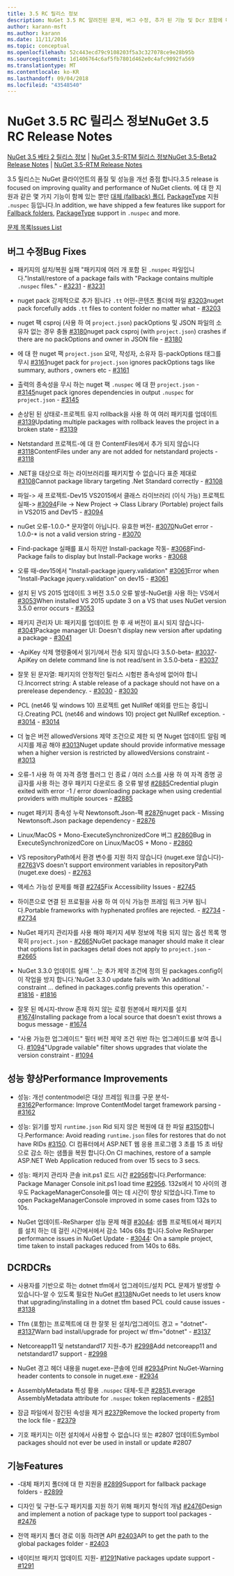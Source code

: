 ```yaml
---
title: 3.5 RC 릴리스 정보
description: NuGet 3.5 RC 알려진된 문제, 버그 수정, 추가 된 기능 및 Dcr 포함에 대 한 릴리스 정보입니다.
author: karann-msft
ms.author: karann
ms.date: 11/11/2016
ms.topic: conceptual
ms.openlocfilehash: 52c443ecd79c9108203f5a3c327078ce9e28b95b
ms.sourcegitcommit: 1d1406764c6af5fb7801d462e0c4afc9092fa569
ms.translationtype: MT
ms.contentlocale: ko-KR
ms.lasthandoff: 09/04/2018
ms.locfileid: "43548540"
---
```

# <a name="nuget-35-rc-release-notes"></a><span data-ttu-id="1cfe5-103">NuGet 3.5 RC 릴리스 정보</span><span class="sxs-lookup"><span data-stu-id="1cfe5-103">NuGet 3.5 RC Release Notes</span></span>

<span data-ttu-id="1cfe5-104">[NuGet 3.5 베타 2 릴리스 정보](../release-notes/nuget-3.5-Beta2.md) | [NuGet 3.5-RTM 릴리스 정보](../release-notes/nuget-3.5-RTM.md)</span><span class="sxs-lookup"><span data-stu-id="1cfe5-104">[NuGet 3.5-Beta2 Release Notes](../release-notes/nuget-3.5-Beta2.md) | [NuGet 3.5-RTM Release Notes](../release-notes/nuget-3.5-RTM.md)</span></span>

<span data-ttu-id="1cfe5-105">3.5 릴리스는 NuGet 클라이언트의 품질 및 성능을 개선 중점 합니다.</span><span class="sxs-lookup"><span data-stu-id="1cfe5-105">3.5 release is focused on improving quality and performance of NuGet clients.</span></span> <span data-ttu-id="1cfe5-106">에 대 한 지원과 같은 몇 가지 기능이 함께 있는 뿐만 [대체 (fallback) 폴더](https://github.com/NuGet/Home/issues/2899), [PackageType](https://github.com/NuGet/Home/issues/2476) 지원 `.nuspec` 등입니다.</span><span class="sxs-lookup"><span data-stu-id="1cfe5-106">In addition, we have shipped a few features like support for [Fallback folders](https://github.com/NuGet/Home/issues/2899), [PackageType](https://github.com/NuGet/Home/issues/2476) support in `.nuspec` and more.</span></span>

[<span data-ttu-id="1cfe5-107">문제 목록</span><span class="sxs-lookup"><span data-stu-id="1cfe5-107">Issues List</span></span>](https://github.com/NuGet/Home/issues?q=is%3Aissue+is%3Aclosed+milestone%3A%223.5%20RC")

## <a name="bug-fixes"></a><span data-ttu-id="1cfe5-108">버그 수정</span><span class="sxs-lookup"><span data-stu-id="1cfe5-108">Bug Fixes</span></span>

* <span data-ttu-id="1cfe5-109">패키지의 설치/복원 실패 "패키지에 여러 개 포함 된 `.nuspec` 파일입니다."</span><span class="sxs-lookup"><span data-stu-id="1cfe5-109">Install/restore of a package fails with "Package contains multiple `.nuspec` files."</span></span><span data-ttu-id="1cfe5-110"> - [#3231](https://github.com/NuGet/Home/issues/3231)</span><span class="sxs-lookup"><span data-stu-id="1cfe5-110"> - [#3231](https://github.com/NuGet/Home/issues/3231)</span></span>

* <span data-ttu-id="1cfe5-111">nuget pack 강제적으로 추가 됩니다 `.tt` 어떤-콘텐츠 폴더에 파일 [#3203](https://github.com/NuGet/Home/issues/3203)</span><span class="sxs-lookup"><span data-stu-id="1cfe5-111">nuget pack forcefully adds `.tt` files to content folder no matter what - [#3203](https://github.com/NuGet/Home/issues/3203)</span></span>

* <span data-ttu-id="1cfe5-112">nuget 팩 csproj (사용 하 여 `project.json`) packOptions 및 JSON 파일의 소유자 없는 경우 충돌 [#3180](https://github.com/NuGet/Home/issues/3180)</span><span class="sxs-lookup"><span data-stu-id="1cfe5-112">nuget pack csproj (with `project.json`) crashes if there are no packOptions and owner in JSON file - [#3180](https://github.com/NuGet/Home/issues/3180)</span></span>

* <span data-ttu-id="1cfe5-113">에 대 한 nuget 팩 `project.json` 요약, 작성자, 소유자 등-packOptions 태그를 무시 [#3161](https://github.com/NuGet/Home/issues/3161)</span><span class="sxs-lookup"><span data-stu-id="1cfe5-113">nuget pack for `project.json` ignores packOptions tags like summary, authors , owners etc - [#3161](https://github.com/NuGet/Home/issues/3161)</span></span>

* <span data-ttu-id="1cfe5-114">출력의 종속성을 무시 하는 nuget 팩 `.nuspec` 에 대 한 `project.json`  -  [#3145](https://github.com/NuGet/Home/issues/3145)</span><span class="sxs-lookup"><span data-stu-id="1cfe5-114">nuget pack ignores dependencies in output `.nuspec` for `project.json` - [#3145](https://github.com/NuGet/Home/issues/3145)</span></span>

* <span data-ttu-id="1cfe5-115">손상된 된 상태로-프로젝트 유지 rollback을 사용 하 여 여러 패키지를 업데이트 [#3139](https://github.com/NuGet/Home/issues/3139)</span><span class="sxs-lookup"><span data-stu-id="1cfe5-115">Updating multiple packages with rollback leaves the project in a broken state - [#3139](https://github.com/NuGet/Home/issues/3139)</span></span>

* <span data-ttu-id="1cfe5-116">Netstandard 프로젝트-에 대 한 ContentFiles에서 추가 되지 않습니다 [#3118](https://github.com/NuGet/Home/issues/3118)</span><span class="sxs-lookup"><span data-stu-id="1cfe5-116">ContentFiles under any are not added for netstandard projects - [#3118](https://github.com/NuGet/Home/issues/3118)</span></span>

* <span data-ttu-id="1cfe5-117">.NET을 대상으로 하는 라이브러리를 패키지할 수 없습니다 표준 제대로 [#3108](https://github.com/NuGet/Home/issues/3108)</span><span class="sxs-lookup"><span data-stu-id="1cfe5-117">Cannot package library targeting .Net Standard correctly - [#3108](https://github.com/NuGet/Home/issues/3108)</span></span>

* <span data-ttu-id="1cfe5-118">파일-> 새 프로젝트-Dev15 VS2015에서 클래스 라이브러리 (이식 가능) 프로젝트 실패-> [#3094](https://github.com/NuGet/Home/issues/3094)</span><span class="sxs-lookup"><span data-stu-id="1cfe5-118">File -> New Project -> Class Library (Portable) project fails in VS2015 and Dev15 - [#3094](https://github.com/NuGet/Home/issues/3094)</span></span>

* <span data-ttu-id="1cfe5-119">nuGet 오류-1.0.0-\* 문자열이 아닙니다. 유효한 버전- [#3070](https://github.com/NuGet/Home/issues/3070)</span><span class="sxs-lookup"><span data-stu-id="1cfe5-119">NuGet error - 1.0.0-\* is not a valid version string - [#3070](https://github.com/NuGet/Home/issues/3070)</span></span>

* <span data-ttu-id="1cfe5-120">Find-package 실패를 표시 하지만 Install-package 작동- [#3068](https://github.com/NuGet/Home/issues/3068)</span><span class="sxs-lookup"><span data-stu-id="1cfe5-120">Find-Package fails to display but Install-Package works - [#3068](https://github.com/NuGet/Home/issues/3068)</span></span>

* <span data-ttu-id="1cfe5-121">오류 때-dev15에서 "Install-package jquery.validation" [#3061](https://github.com/NuGet/Home/issues/3061)</span><span class="sxs-lookup"><span data-stu-id="1cfe5-121">Error when "Install-Package jquery.validation" on dev15 - [#3061](https://github.com/NuGet/Home/issues/3061)</span></span>

* <span data-ttu-id="1cfe5-122">설치 된 VS 2015 업데이트 3 버전 3.5.0 오류 발생-NuGet을 사용 하는 VS에서 [#3053](https://github.com/NuGet/Home/issues/3053)</span><span class="sxs-lookup"><span data-stu-id="1cfe5-122">When installed VS 2015 update 3 on a VS that uses NuGet version 3.5.0 error occurs - [#3053](https://github.com/NuGet/Home/issues/3053)</span></span>

* <span data-ttu-id="1cfe5-123">패키지 관리자 UI: 패키지를 업데이트 한 후 새 버전이 표시 되지 않습니다- [#3041](https://github.com/NuGet/Home/issues/3041)</span><span class="sxs-lookup"><span data-stu-id="1cfe5-123">Package manager UI: Doesn't display new version after updating a package - [#3041](https://github.com/NuGet/Home/issues/3041)</span></span>

* <span data-ttu-id="1cfe5-124">-ApiKey 삭제 명령줄에서 읽기/에서 전송 되지 않습니다 3.5.0-beta- [#3037](https://github.com/NuGet/Home/issues/3037)</span><span class="sxs-lookup"><span data-stu-id="1cfe5-124">-ApiKey on delete command line is not read/sent in 3.5.0-beta - [#3037](https://github.com/NuGet/Home/issues/3037)</span></span>

* <span data-ttu-id="1cfe5-125">잘못 된 문자열: 패키지의 안정적인 릴리스 시험판 종속성에 없어야 합니다.</span><span class="sxs-lookup"><span data-stu-id="1cfe5-125">Incorrect string: A stable release of a package should not have on a prerelease dependency.</span></span><span data-ttu-id="1cfe5-126"> - [#3030](https://github.com/NuGet/Home/issues/3030)</span><span class="sxs-lookup"><span data-stu-id="1cfe5-126"> - [#3030](https://github.com/NuGet/Home/issues/3030)</span></span>

* <span data-ttu-id="1cfe5-127">PCL (net46 및 windows 10) 프로젝트 get NullRef 예외를 만드는 중입니다.</span><span class="sxs-lookup"><span data-stu-id="1cfe5-127">Creating PCL (net46 and windows 10) project get NullRef exception.</span></span><span data-ttu-id="1cfe5-128"> - [#3014](https://github.com/NuGet/Home/issues/3014)</span><span class="sxs-lookup"><span data-stu-id="1cfe5-128"> - [#3014](https://github.com/NuGet/Home/issues/3014)</span></span>

* <span data-ttu-id="1cfe5-129">더 높은 버전 allowedVersions 제약 조건으로 제한 되 면 Nuget 업데이트 알림 메시지를 제공 해야 [#3013](https://github.com/NuGet/Home/issues/3013)</span><span class="sxs-lookup"><span data-stu-id="1cfe5-129">Nuget update should provide informative message when a higher version is restricted by allowedVersions constraint - [#3013](https://github.com/NuGet/Home/issues/3013)</span></span>

* <span data-ttu-id="1cfe5-130">오류-1 사용 하 여 자격 증명 플러그 인 종료 / 여러 소스를 사용 하 여 자격 증명 공급자를 사용 하는 경우 패키지 다운로드 중 오류 발생 [#2885](https://github.com/NuGet/Home/issues/2885)</span><span class="sxs-lookup"><span data-stu-id="1cfe5-130">Credential plugin exited with error -1 / error downloading package when using credential providers with multiple sources - [#2885](https://github.com/NuGet/Home/issues/2885)</span></span>

* <span data-ttu-id="1cfe5-131">nuget 패키지 종속성 누락 Newtonsoft.Json-팩 [#2876](https://github.com/NuGet/Home/issues/2876)</span><span class="sxs-lookup"><span data-stu-id="1cfe5-131">nuget pack - Missing Newtonsoft.Json package dependency - [#2876](https://github.com/NuGet/Home/issues/2876)</span></span>

* <span data-ttu-id="1cfe5-132">Linux/MacOS + Mono-ExecuteSynchronizedCore 버그 [#2860](https://github.com/NuGet/Home/issues/2860)</span><span class="sxs-lookup"><span data-stu-id="1cfe5-132">Bug in ExecuteSynchronizedCore on Linux/MacOS + Mono - [#2860](https://github.com/NuGet/Home/issues/2860)</span></span>

* <span data-ttu-id="1cfe5-133">VS repositoryPath에서 환경 변수를 지원 하지 않습니다 (nuget.exe 않습니다)- [#2763](https://github.com/NuGet/Home/issues/2763)</span><span class="sxs-lookup"><span data-stu-id="1cfe5-133">VS doesn't support environment variables in repositoryPath (nuget.exe does) - [#2763](https://github.com/NuGet/Home/issues/2763)</span></span>

* <span data-ttu-id="1cfe5-134">액세스 가능성 문제를 해결 [#2745](https://github.com/NuGet/Home/issues/2745)</span><span class="sxs-lookup"><span data-stu-id="1cfe5-134">Fix Accessibility Issues - [#2745](https://github.com/NuGet/Home/issues/2745)</span></span>

* <span data-ttu-id="1cfe5-135">하이픈으로 연결 된 프로필을 사용 하 여 이식 가능한 프레임 워크 거부 됩니다.</span><span class="sxs-lookup"><span data-stu-id="1cfe5-135">Portable frameworks with hyphenated profiles are rejected.</span></span><span data-ttu-id="1cfe5-136"> - [#2734](https://github.com/NuGet/Home/issues/2734)</span><span class="sxs-lookup"><span data-stu-id="1cfe5-136"> - [#2734](https://github.com/NuGet/Home/issues/2734)</span></span>

* <span data-ttu-id="1cfe5-137">NuGet 패키지 관리자를 사용 해야 패키지 세부 정보에 적용 되지 않는 옵션 목록 명확히 `project.json`  -  [#2665](https://github.com/NuGet/Home/issues/2665)</span><span class="sxs-lookup"><span data-stu-id="1cfe5-137">NuGet package manager should make it clear that options list in packages detail does not apply to `project.json` - [#2665](https://github.com/NuGet/Home/issues/2665)</span></span>

* <span data-ttu-id="1cfe5-138">NuGet 3.3.0 업데이트 실패 '...는 추가 제약 조건에 정의 된 packages.config이이 작업을 방지 합니다.'</span><span class="sxs-lookup"><span data-stu-id="1cfe5-138">NuGet 3.3.0 update fails with 'An additional constraint ... defined in packages.config prevents this operation.'</span></span><span data-ttu-id="1cfe5-139"> - [#1816](https://github.com/NuGet/Home/issues/1816)</span><span class="sxs-lookup"><span data-stu-id="1cfe5-139"> - [#1816](https://github.com/NuGet/Home/issues/1816)</span></span>

* <span data-ttu-id="1cfe5-140">잘못 된 메시지-throw 존재 하지 않는 로컬 원본에서 패키지를 설치 [#1674](https://github.com/NuGet/Home/issues/1674)</span><span class="sxs-lookup"><span data-stu-id="1cfe5-140">Installing package from a local source that doesn't exist throws a bogus message - [#1674](https://github.com/NuGet/Home/issues/1674)</span></span>

* <span data-ttu-id="1cfe5-141">"사용 가능한 업그레이드" 필터 버전 제약 조건 위반 하는 업그레이드를 보여 줍니다. [#1094](https://github.com/NuGet/Home/issues/1094)</span><span class="sxs-lookup"><span data-stu-id="1cfe5-141">"Upgrade vailable" filter shows upgrades that violate the version constraint - [#1094](https://github.com/NuGet/Home/issues/1094)</span></span>

## <a name="performance-improvements"></a><span data-ttu-id="1cfe5-142">성능 향상</span><span class="sxs-lookup"><span data-stu-id="1cfe5-142">Performance Improvements</span></span>

* <span data-ttu-id="1cfe5-143">성능: 개선 contentmodel은 대상 프레임 워크를 구문 분석- [#3162](https://github.com/NuGet/Home/issues/3162)</span><span class="sxs-lookup"><span data-stu-id="1cfe5-143">Performance: Improve ContentModel target framework parsing - [#3162](https://github.com/NuGet/Home/issues/3162)</span></span>

* <span data-ttu-id="1cfe5-144">성능: 읽기를 방지 `runtime.json` Rid 되지 않은 복원에 대 한 파일 [#3150](https://github.com/NuGet/Home/issues/3150)합니다.</span><span class="sxs-lookup"><span data-stu-id="1cfe5-144">Performance: Avoid reading `runtime.json` files for restores that do not have RIDs [#3150](https://github.com/NuGet/Home/issues/3150).</span></span> <span data-ttu-id="1cfe5-145">CI 컴퓨터에서 ASP.NET 웹 응용 프로그램 3 초를 15 초 바탕으로 감소 하는 샘플을 복원 합니다.</span><span class="sxs-lookup"><span data-stu-id="1cfe5-145">On CI machines, restore of a sample ASP.NET Web Application reduced from over 15 secs to 3 secs.</span></span>

* <span data-ttu-id="1cfe5-146">성능: 패키지 관리자 콘솔 init.ps1 로드 시간 [#2956](https://github.com/NuGet/Home/issues/2956)합니다.</span><span class="sxs-lookup"><span data-stu-id="1cfe5-146">Performance: Package Manager Console init.ps1 load time [#2956](https://github.com/NuGet/Home/issues/2956).</span></span> <span data-ttu-id="1cfe5-147">132s에서 10 사이의 경우도 PackageManagerConsole를 여는 데 시간이 향상 되었습니다.</span><span class="sxs-lookup"><span data-stu-id="1cfe5-147">Time to open PackageManagerConsole improved in some cases from 132s to 10s.</span></span>

* <span data-ttu-id="1cfe5-148">NuGet 업데이트-ReSharper 성능 문제 해결 [#3044](https://github.com/NuGet/Home/issues/3044): 샘플 프로젝트에서 패키지를 설치 하는 데 걸린 시간에서에서 감소 140s 68s 합니다.</span><span class="sxs-lookup"><span data-stu-id="1cfe5-148">Solve ReSharper performance issues in NuGet Update - [#3044](https://github.com/NuGet/Home/issues/3044): On a sample project, time taken to install packages reduced from 140s to 68s.</span></span>

## <a name="dcrs"></a><span data-ttu-id="1cfe5-149">DCR</span><span class="sxs-lookup"><span data-stu-id="1cfe5-149">DCRs</span></span>

* <span data-ttu-id="1cfe5-150">사용자를 기반으로 하는 dotnet tfm에서 업그레이드/설치 PCL 문제가 발생할 수 있습니다-알 수 있도록 필요한 NuGet [#3138](https://github.com/NuGet/Home/issues/3138)</span><span class="sxs-lookup"><span data-stu-id="1cfe5-150">NuGet needs to let users know that upgrading/installing in a dotnet tfm based PCL could cause issues - [#3138](https://github.com/NuGet/Home/issues/3138)</span></span>

* <span data-ttu-id="1cfe5-151">Tfm (포함)는 프로젝트에 대 한 잘못 된 설치/업그레이드 경고 = "dotnet"- [#3137](https://github.com/NuGet/Home/issues/3137)</span><span class="sxs-lookup"><span data-stu-id="1cfe5-151">Warn bad install/upgrade for project w/ tfm="dotnet" - [#3137](https://github.com/NuGet/Home/issues/3137)</span></span>

* <span data-ttu-id="1cfe5-152">Netcoreapp11 및 netstandard17 지원-추가 [#2998](https://github.com/NuGet/Home/issues/2998)</span><span class="sxs-lookup"><span data-stu-id="1cfe5-152">Add netcoreapp11 and netstandard17 support - [#2998](https://github.com/NuGet/Home/issues/2998)</span></span>

* <span data-ttu-id="1cfe5-153">NuGet 경고 헤더 내용을 nuget.exe-콘솔에 인쇄 [#2934](https://github.com/NuGet/Home/issues/2934)</span><span class="sxs-lookup"><span data-stu-id="1cfe5-153">Print NuGet-Warning header contents to console in nuget.exe - [#2934](https://github.com/NuGet/Home/issues/2934)</span></span>

* <span data-ttu-id="1cfe5-154">AssemblyMetadata 특성 활용 `.nuspec` 대체-토큰 [#2851](https://github.com/NuGet/Home/issues/2851)</span><span class="sxs-lookup"><span data-stu-id="1cfe5-154">Leverage AssemblyMetadata attribute for `.nuspec` token replacements - [#2851](https://github.com/NuGet/Home/issues/2851)</span></span>

* <span data-ttu-id="1cfe5-155">잠금 파일에서 잠긴된 속성을 제거 [#2379](https://github.com/NuGet/Home/issues/2379)</span><span class="sxs-lookup"><span data-stu-id="1cfe5-155">Remove the locked property from the lock file - [#2379](https://github.com/NuGet/Home/issues/2379)</span></span>

* <span data-ttu-id="1cfe5-156">기호 패키지는 이전 설치에서 사용할 수 없습니다 또는 #2807 업데이트</span><span class="sxs-lookup"><span data-stu-id="1cfe5-156">Symbol packages should not ever be used in install or update #2807</span></span>

## <a name="features"></a><span data-ttu-id="1cfe5-157">기능</span><span class="sxs-lookup"><span data-stu-id="1cfe5-157">Features</span></span>

* <span data-ttu-id="1cfe5-158">-대체 패키지 폴더에 대 한 지원을 [#2899](https://github.com/NuGet/Home/issues/2899)</span><span class="sxs-lookup"><span data-stu-id="1cfe5-158">Support for fallback package folders - [#2899](https://github.com/NuGet/Home/issues/2899)</span></span>

* <span data-ttu-id="1cfe5-159">디자인 및 구현-도구 패키지를 지원 하기 위해 패키지 형식의 개념 [#2476](https://github.com/NuGet/Home/issues/2476)</span><span class="sxs-lookup"><span data-stu-id="1cfe5-159">Design and implement a notion of package type to support tool packages - [#2476](https://github.com/NuGet/Home/issues/2476)</span></span>

* <span data-ttu-id="1cfe5-160">전역 패키지 폴더 경로 이동 하려면 API [#2403](https://github.com/NuGet/Home/issues/2403)</span><span class="sxs-lookup"><span data-stu-id="1cfe5-160">API to get the path to the global packages folder - [#2403](https://github.com/NuGet/Home/issues/2403)</span></span>

* <span data-ttu-id="1cfe5-161">네이티브 패키지 업데이트 지원- [#1291](https://github.com/NuGet/Home/issues/1291)</span><span class="sxs-lookup"><span data-stu-id="1cfe5-161">Native packages update support - [#1291](https://github.com/NuGet/Home/issues/1291)</span></span>
